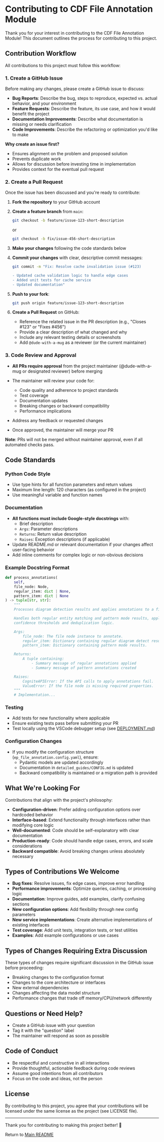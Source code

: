 # Contributing to CDF File Annotation Module

Thank you for your interest in contributing to the CDF File Annotation Module! This document outlines the process for contributing to this project.

## Contribution Workflow

All contributions to this project must follow this workflow:

### 1. Create a GitHub Issue

Before making any changes, please create a GitHub issue to discuss:

- **Bug Reports**: Describe the bug, steps to reproduce, expected vs. actual behavior, and your environment
- **Feature Requests**: Describe the feature, its use case, and how it would benefit the project
- **Documentation Improvements**: Describe what documentation is missing or needs clarification
- **Code Improvements**: Describe the refactoring or optimization you'd like to make

**Why create an issue first?**

- Ensures alignment on the problem and proposed solution
- Prevents duplicate work
- Allows for discussion before investing time in implementation
- Provides context for the eventual pull request

### 2. Create a Pull Request

Once the issue has been discussed and you're ready to contribute:

1. **Fork the repository** to your GitHub account
2. **Create a feature branch** from `main`:

   ```bash
   git checkout -b feature/issue-123-short-description
   ```

   or

   ```bash
   git checkout -b fix/issue-456-short-description
   ```

3. **Make your changes** following the code standards below

4. **Commit your changes** with clear, descriptive commit messages:

   ```bash
   git commit -m "Fix: Resolve cache invalidation issue (#123)

   - Updated cache validation logic to handle edge cases
   - Added unit tests for cache service
   - Updated documentation"
   ```

5. **Push to your fork**:

   ```bash
   git push origin feature/issue-123-short-description
   ```

6. **Create a Pull Request** on GitHub:
   - Reference the related issue in the PR description (e.g., "Closes #123" or "Fixes #456")
   - Provide a clear description of what changed and why
   - Include any relevant testing details or screenshots
   - Add `@dude-with-a-mug` as a reviewer (or the current maintainer)

### 3. Code Review and Approval

- **All PRs require approval** from the project maintainer (@dude-with-a-mug or designated reviewer) before merging
- The maintainer will review your code for:

  - Code quality and adherence to project standards
  - Test coverage
  - Documentation updates
  - Breaking changes or backward compatibility
  - Performance implications

- Address any feedback or requested changes
- Once approved, the maintainer will merge your PR

**Note**: PRs will not be merged without maintainer approval, even if all automated checks pass.

## Code Standards

### Python Code Style

- Use type hints for all function parameters and return values
- Maximum line length: 120 characters (as configured in the project)
- Use meaningful variable and function names

### Documentation

- **All functions must include Google-style docstrings** with:
  - Brief description
  - `Args`: Parameter descriptions
  - `Returns`: Return value description
  - `Raises`: Exception descriptions (if applicable)
- Update README.md or relevant documentation if your changes affect user-facing behavior
- Add inline comments for complex logic or non-obvious decisions

### Example Docstring Format

```python
def process_annotations(
    self,
    file_node: Node,
    regular_item: dict | None,
    pattern_item: dict | None
) -> tuple[str, str]:
    """
    Processes diagram detection results and applies annotations to a file.

    Handles both regular entity matching and pattern mode results, applying
    confidence thresholds and deduplication logic.

    Args:
        file_node: The file node instance to annotate.
        regular_item: Dictionary containing regular diagram detect results.
        pattern_item: Dictionary containing pattern mode results.

    Returns:
        A tuple containing:
            - Summary message of regular annotations applied
            - Summary message of pattern annotations created

    Raises:
        CogniteAPIError: If the API calls to apply annotations fail.
        ValueError: If the file node is missing required properties.
    """
    # Implementation...
```

### Testing

- Add tests for new functionality where applicable
- Ensure existing tests pass before submitting your PR
- Test locally using the VSCode debugger setup (see [DEPLOYMENT.md](DEPLOYMENT.md))

### Configuration Changes

- If you modify the configuration structure (`ep_file_annotation.config.yaml`), ensure:
  - Pydantic models are updated accordingly
  - Documentation in `detailed_guides/CONFIG.md` is updated
  - Backward compatibility is maintained or a migration path is provided

## What We're Looking For

Contributions that align with the project's philosophy:

- **Configuration-driven**: Prefer adding configuration options over hardcoded behavior
- **Interface-based**: Extend functionality through interfaces rather than modifying core logic
- **Well-documented**: Code should be self-explanatory with clear documentation
- **Production-ready**: Code should handle edge cases, errors, and scale considerations
- **Backward compatible**: Avoid breaking changes unless absolutely necessary

## Types of Contributions We Welcome

- **Bug fixes**: Resolve issues, fix edge cases, improve error handling
- **Performance improvements**: Optimize queries, caching, or processing logic
- **Documentation**: Improve guides, add examples, clarify confusing sections
- **New configuration options**: Add flexibility through new config parameters
- **New service implementations**: Create alternative implementations of existing interfaces
- **Test coverage**: Add unit tests, integration tests, or test utilities
- **Examples**: Add example configurations or use cases

## Types of Changes Requiring Extra Discussion

These types of changes require significant discussion in the GitHub issue before proceeding:

- Breaking changes to the configuration format
- Changes to the core architecture or interfaces
- New external dependencies
- Changes affecting the data model structure
- Performance changes that trade off memory/CPU/network differently

## Questions or Need Help?

- Create a GitHub issue with your question
- Tag it with the "question" label
- The maintainer will respond as soon as possible

## Code of Conduct

- Be respectful and constructive in all interactions
- Provide thoughtful, actionable feedback during code reviews
- Assume good intentions from all contributors
- Focus on the code and ideas, not the person

## License

By contributing to this project, you agree that your contributions will be licensed under the same license as the project (see LICENSE file).

---

Thank you for contributing to making this project better! 🚀

Return to [Main README](README.md)
